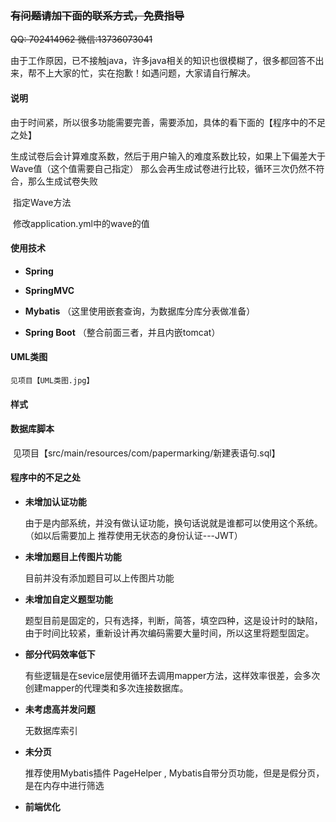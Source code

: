 ### ~~有问题请加下面的联系方式，免费指导~~
~~QQ: 702414962
微信:13736073041~~

由于工作原因，已不接触java，许多java相关的知识也很模糊了，很多都回答不出来，帮不上大家的忙，实在抱歉！如遇问题，大家请自行解决。


#### 说明

​	由于时间紧，所以很多功能需要完善，需要添加，具体的看下面的【程序中的不足之处】

​	生成试卷后会计算难度系数，然后于用户输入的难度系数比较，如果上下偏差大于 Wave值（这个值需要自己指定） 那么会再生成试卷进行比较，循环三次仍然不符合，那么生成试卷失败

​	指定Wave方法

​		修改application.yml中的wave的值

#### 使用技术

- **Spring**	

- **SpringMVC** 

- **Mybatis** （这里使用嵌套查询，为数据库分库分表做准备）

- **Spring Boot** （整合前面三者，并且内嵌tomcat）

#### UML类图
    见项目【UML类图.jpg】 
#### 样式


#### 数据库脚本

​	见项目【src/main/resources/com/papermarking/新建表语句.sql】

#### 程序中的不足之处

- **未增加认证功能**

   由于是内部系统，并没有做认证功能，换句话说就是谁都可以使用这个系统。  （如以后需要加上 推荐使用无状态的身份认证---JWT）

- **未增加题目上传图片功能**

  目前并没有添加题目可以上传图片功能

- **未增加自定义题型功能**

  题型目前是固定的，只有选择，判断，简答，填空四种，这是设计时的缺陷，由于时间比较紧，重新设计再次编码需要大量时间，所以这里将题型固定。

- **部分代码效率低下**

  有些逻辑是在sevice层使用循环去调用mapper方法，这样效率很差，会多次创建mapper的代理类和多次连接数据库。

- **未考虑高并发问题**

  无数据库索引

- **未分页**

  推荐使用Mybatis插件 PageHelper , Mybatis自带分页功能，但是是假分页，是在内存中进行筛选

- **前端优化**

  
